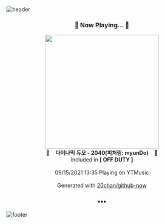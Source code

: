 ![header](https://capsule-render.vercel.app/api?type=wave&height=170&section=header&text=Hi.%20I'm%20SHIFT&fontColor=090707&fontAlignX=45&fontAlignY=65&fontSize=100)

<h3 align="center">🎵 Now Playing... 🎵</h3>
<p align="center">
  <a href="https://music.youtube.com/watch?v=HqhDpByOXoQ">
    <img width="300" src="https://lh3.googleusercontent.com/RKoi61a6YT2TSM4f8eYsKN8AmK0lfTE9qkTzOgn8m7y3eYUK2gM2wUQXd2Y5EkGRPozL8UkhXr1rMWofIQ">
  </a>
  <br>
  🎵&nbsp&nbsp&nbsp <b>다이나믹 듀오 - 2040(피처링: myunDo)</b> &nbsp&nbsp&nbsp🎵
  <br>
  included in <b>[ OFF DUTY ]</b>
  
  <br />
  <br />
  09/15/2021 13:35 Playing on YTMusic
  <br />
  <br />
  Generated with <a href="https://github.com/20chan/github-now">20chan/github-now</a>
</p>

<h3 align="center">•••</h3>

![footer](https://capsule-render.vercel.app/api?type=wave&height=150&section=footer)
